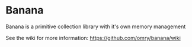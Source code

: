 Banana
======

Banana is a primitive collection library with it's own memory management

See the wiki for more information:
https://github.com/omry/banana/wiki
